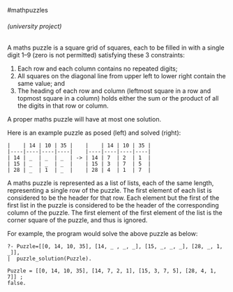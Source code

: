 #mathpuzzles
###### (university project)

A maths puzzle is a square grid of squares, each to be filled in with
a single digit 1–9 (zero is not permitted) satisfying these 3 constraints:

 1. Each row and each column contains no repeated digits;
 2. All squares on the diagonal line from upper left to lower right
    contain the same value; and
 3. The heading of each row and column (leftmost square in a row and 
    topmost square in a column) holds either the sum or the product of 
    all the digits in that row or column.

A proper maths puzzle will have at most one solution.

Here is an example puzzle as posed (left) and solved (right):

    |    | 14 | 10 | 35 |    |    | 14 | 10 | 35 |
    |----|----|----|----|    |----|----|----|----|
    | 14 | _  | _  | _  | -> | 14 | 7  | 2  | 1  |
    | 15 | _  | _  | _  |    | 15 | 3  | 7  | 5  |
    | 28 | _  | 1  | _  |    | 28 | 4  | 1  | 7  |

A maths puzzle is represented as a list of lists, each of the
same length, representing a single row of the puzzle. The first element
of each list is considered to be the header for that row. Each element
but the first of the first list in the puzzle is considered to be the
header of the corresponding column of the puzzle. The first element
of the first element of the list is the corner square of the puzzle,
and thus is ignored.

For example, the program would solve the above puzzle as below:

```
?- Puzzle=[[0, 14, 10, 35], [14, _ , _, _], [15, _, _, _], [28, _, 1, _]],
|  puzzle_solution(Puzzle).

Puzzle = [[0, 14, 10, 35], [14, 7, 2, 1], [15, 3, 7, 5], [28, 4, 1, 7]] ;
false.
```
